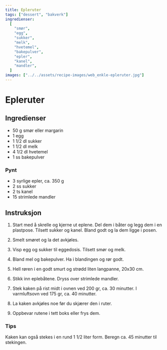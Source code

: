 ```yaml
---
title: Epleruter
tags: ["dessert", "bakverk"]
ingredienser:
  [
    "smør",
    "egg",
    "sukker",
    "melk",
    "hvetemel",
    "bakepulver",
    "epler",
    "kanel",
    "mandler",
  ]
images: ["../../assets/recipe-images/web_enkle-epleruter.jpg"]
---
```


# Epleruter

## Ingredienser

- 50 g smør eller margarin
- 1 egg
- 1 1/2 dl sukker
- 1 1/2 dl melk
- 4 1/2 dl hvetemel
- 1 ss bakepulver

### Pynt

- 3 syrlige epler, ca. 350 g
- 2 ss sukker
- 2 ts kanel
- 15 strimlede mandler

## Instruksjon

1. Start med å skrelle og kjerne ut eplene. Del dem i båter og legg dem i en plastpose. Tilsett sukker og kanel. Bland godt og la dem ligge i posen.

2. Smelt smøret og la det avkjøles.

3. Visp egg og sukker til eggedosis. Tilsett smør og melk.

4. Bland mel og bakepulver. Ha i blandingen og rør godt.

5. Hell røren i en godt smurt og strødd liten langpanne, 20x30 cm.

6. Stikk inn eplebåtene. Dryss over strimlede mandler.

7. Stek kaken på rist midt i ovnen ved 200 gr, ca. 30 minutter. I varmluftsovn ved 175 gr, ca. 40 minutter.

8. La kaken avkjøles noe før du skjærer den i ruter.

9. Oppbevar rutene i tett boks eller frys dem.

### Tips

Kaken kan også stekes i en rund 1 1/2 liter form. Beregn ca. 45 minutter til stekingen.
